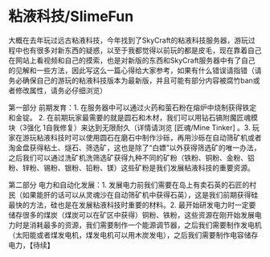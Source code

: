 # 粘液科技/SlimeFun

大概在去年玩过远古粘液科技，今年找到了SkyCraft的粘液科技服务器，游玩过程中也有很多对新东西的疑惑，以至于我都觉得以前玩的都是皮毛，现在靠着自己在网站上看视频和自己的摸索，也是对新版的东西和SkyCraft服务器中有了自己的见解和一些方法，因此写这么一篇心得给大家参考，如果有什么错误请指错（请务必确保自己的游玩的粘液科技版本为最新版，并且可能有部分内容被腐竹ban或者修改属性，请务必仔细浏览）

第一部分  前期发育：1. 在服务器中可以通过火药和萤石粉在熔炉中烧制获得铁定和金锭。   2. 在前期玩家最需要的就是圆石和木材，我们可以用钻石镐附魔匠魂模块（3强化  1自我修复）来达到无限耐久（详情请浏览  \[匠魂/Mine Tinker\]   。3. 玩家在游玩粘液科技时可以使用圆石在磨石中制作沙砾，再用沙砾在自动筛矿机或者淘金盘获得粘土、燧石、筛选矿，这也是除了“白嫖”以外获得筛选矿的唯一办法，之后我们可以通过洗矿机洗筛选矿获得九种不同的矿粉（铁粉、铜粉、金粉、铝粉、锌粉、锡粉、银粉、铅粉、镁）这些矿粉是我们发展粘液科技的重要资源。

第二部分   电力和自动化发展：1. 发展电力前我们需要在岛上有卖石英的石匠的村民（如果能肝的话可以从灵魂沙在自动筛矿机中获得石英），这是我们前期获得硅最快的方法，硅也是在发展粘液科技时重要的材料。2. 最开始研发电力时一定要储存很多的煤炭（煤炭可以在矿区中获得）铜粉、铁粉，这些资源在刚开始发展电力时是消耗最多的资源，我们需要制作一个能源调节器，之后我们需要制作发电机（太阳能或者煤发电机，煤发电机可以用木炭发电），之后我们需要制作电容储存电力，【待续】

